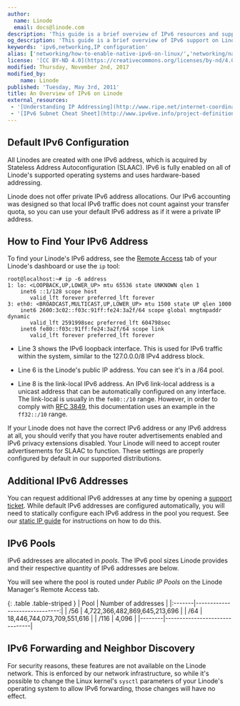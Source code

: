 ```yaml
---
author:
  name: Linode
  email: docs@linode.com
description: 'This guide is a brief overview of IPv6 resources and support afforded by and available with Linode.'
og_description: 'This guide is a brief overview of IPv6 support on Linode, including how to find the IPv6 address of your Linode, how to request additional addresses, and information about address pools and forwarding.'
keywords: 'ipv6,networking,IP configuration'
alias: ['networking/how-to-enable-native-ipv6-on-linux/','networking/native-ipv6-networking/']
license: '[CC BY-ND 4.0](https://creativecommons.org/licenses/by-nd/4.0)'
modified: Thursday, November 2nd, 2017
modified_by:
    name: Linode
published: 'Tuesday, May 3rd, 2011'
title: An Overview of IPv6 on Linode
external_resources:
 - '[Understanding IP Addressing](http://www.ripe.net/internet-coordination/press-centre/understanding-ip-addressing)'
 - '[IPv6 Subnet Cheat Sheet](http://www.ipv6ve.info/project-definition/ipv6-subnet-cheat-sheet-and-ipv6-cheat-sheet-reference)'
---
```


## Default IPv6 Configuration

All Linodes are created with one IPv6 address, which is acquired by Stateless Address Autoconfiguration (SLAAC). IPv6 is fully enabled on all of Linode's supported operating systems and uses hardware-based addressing.

Linode does not offer private IPv6 address allocations. Our IPv6 accounting was designed so that local IPv6 traffic does not count against your transfer quota, so you can use your default IPv6 address as if it were a private IP address.

## How to Find Your IPv6 Address

To find your Linode's IPv6 address, see the [Remote Access](/docs/networking/remote-access) tab of your Linode's dashboard or use the `ip` tool:

    root@localhost:~# ip -6 address
    1: lo: <LOOPBACK,UP,LOWER_UP> mtu 65536 state UNKNOWN qlen 1
        inet6 ::1/128 scope host
           valid_lft forever preferred_lft forever
    3: eth0: <BROADCAST,MULTICAST,UP,LOWER_UP> mtu 1500 state UP qlen 1000
        inet6 2600:3c02::f03c:91ff:fe24:3a2f/64 scope global mngtmpaddr dynamic
           valid_lft 2591998sec preferred_lft 604798sec
        inet6 fe80::f03c:91ff:fe24:3a2f/64 scope link
           valid_lft forever preferred_lft forever

-  Line 3 shows the IPv6 loopback interface. This is used for IPv6 traffic within the system, similar to the 127.0.0.0/8 IPv4 address block.

-  Line 6 is the Linode's public IP address. You can see it's in a /64 pool.

-  Line 8 is the link-local IPv6 address. An IPv6 link-local address is a unicast address that can be automatically configured on any interface. The link-local is usually in the `fe80::/10` range. However, in order to comply with [RFC 3849](https://tools.ietf.org/html/rfc3849), this documentation uses an example in the `ff32::/10` range.

If your Linode does not have the correct IPv6 address or any IPv6 address at all, you should verify that you have router advertisements enabled and IPv6 privacy extensions disabled. Your Linode will need to accept router advertisements for SLAAC to function. These settings are properly configured by default in our supported distributions.


## Additional IPv6 Addresses

You can request additional IPv6 addresses at any time by opening a [support ticket](/docs/platform/support). While default IPv6 addresses are configured automatically, you will need to statically configure each IPv6 address in the pool you request. See our [static IP guide](/docs/networking/linux-static-ip-configuration) for instructions on how to do this.


## IPv6 Pools

IPv6 addresses are allocated in *pools*. The IPv6 pool sizes Linode provides and their respective quantity of IPv6 addresses are below.

You will see where the pool is routed under *Public IP Pools* on the Linode Manager's Remote Access tab.

{: .table .table-striped }
| Pool   | Number of addresses                    |
|:-------|------------------------------:|
| /56    | 4,722,366,482,869,645,213,696 |
| /64    | 18,446,744,073,709,551,616    |
| /116   | 4,096                         |
|--------|-------------------------------|


## IPv6 Forwarding and Neighbor Discovery

For security reasons, these features are not available on the Linode network. This is enforced by our network infrastructure, so while it's possible to change the Linux kernel's `sysctl` parameters of your Linode's operating system to allow IPv6 forwarding, those changes will have no effect.
